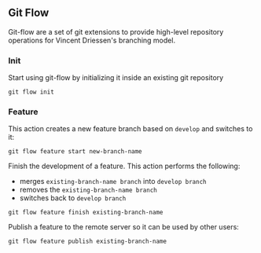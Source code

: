 <!---
    // TODO: cheatsheet

    http://danielkummer.github.io/git-flow-cheatsheet/
-->

## Git Flow

Git-flow are a set of git extensions to provide high-level repository operations for Vincent Driessen's branching model.

### Init

Start using git-flow by initializing it inside an existing git repository

```
git flow init
```

### Feature

This action creates a new feature branch based on `develop` and switches to it:

```
git flow feature start new-branch-name
```

Finish the development of a feature. This action performs the following:

- merges `existing-branch-name branch` into `develop branch`
- removes the `existing-branch-name branch`
- switches back to `develop branch`

```
git flow feature finish existing-branch-name
```

Publish a feature to the remote server so it can be used by other users:

```
git flow feature publish existing-branch-name
```
